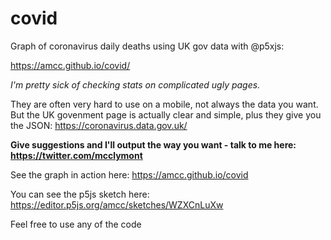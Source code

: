 # covid

Graph of coronavirus daily deaths using UK gov data with @p5xjs: 

https://amcc.github.io/covid/



_I'm pretty sick of checking stats on complicated ugly pages._ 

They are often very hard to use on a mobile, not always the data you want. But the UK govenment page is actually clear and simple, plus they give you the JSON:
https://coronavirus.data.gov.uk/

**Give suggestions and I'll output the way you want - talk to me here: https://twitter.com/mcclymont**


See the graph in action here: https://amcc.github.io/covid

You can see the p5js sketch here: https://editor.p5js.org/amcc/sketches/WZXCnLuXw

Feel free to use any of the code
